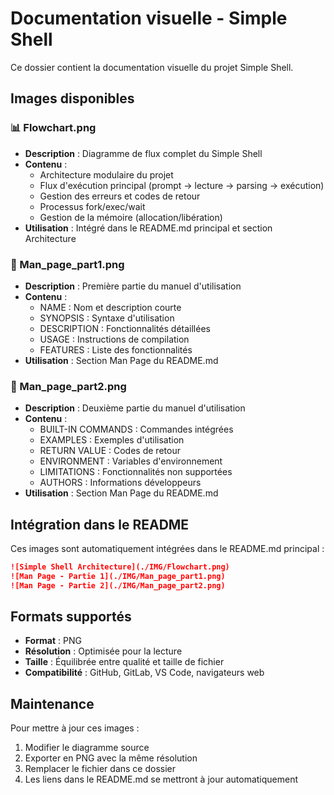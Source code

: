 # Documentation visuelle - Simple Shell

Ce dossier contient la documentation visuelle du projet Simple Shell.

## Images disponibles

### 📊 Flowchart.png
- **Description** : Diagramme de flux complet du Simple Shell
- **Contenu** : 
  - Architecture modulaire du projet
  - Flux d'exécution principal (prompt → lecture → parsing → exécution)
  - Gestion des erreurs et codes de retour
  - Processus fork/exec/wait
  - Gestion de la mémoire (allocation/libération)
- **Utilisation** : Intégré dans le README.md principal et section Architecture

### 📖 Man_page_part1.png
- **Description** : Première partie du manuel d'utilisation
- **Contenu** :
  - NAME : Nom et description courte
  - SYNOPSIS : Syntaxe d'utilisation
  - DESCRIPTION : Fonctionnalités détaillées
  - USAGE : Instructions de compilation
  - FEATURES : Liste des fonctionnalités
- **Utilisation** : Section Man Page du README.md

### 📖 Man_page_part2.png
- **Description** : Deuxième partie du manuel d'utilisation
- **Contenu** :
  - BUILT-IN COMMANDS : Commandes intégrées
  - EXAMPLES : Exemples d'utilisation
  - RETURN VALUE : Codes de retour
  - ENVIRONMENT : Variables d'environnement
  - LIMITATIONS : Fonctionnalités non supportées
  - AUTHORS : Informations développeurs
- **Utilisation** : Section Man Page du README.md

## Intégration dans le README

Ces images sont automatiquement intégrées dans le README.md principal :

```markdown
![Simple Shell Architecture](./IMG/Flowchart.png)
![Man Page - Partie 1](./IMG/Man_page_part1.png)
![Man Page - Partie 2](./IMG/Man_page_part2.png)
```

## Formats supportés

- **Format** : PNG
- **Résolution** : Optimisée pour la lecture
- **Taille** : Équilibrée entre qualité et taille de fichier
- **Compatibilité** : GitHub, GitLab, VS Code, navigateurs web

## Maintenance

Pour mettre à jour ces images :
1. Modifier le diagramme source
2. Exporter en PNG avec la même résolution
3. Remplacer le fichier dans ce dossier
4. Les liens dans le README.md se mettront à jour automatiquement
